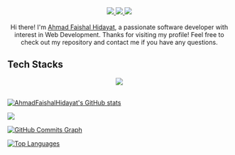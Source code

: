 <div align="center">
<a href="mailto:ahmadfaishalhidayat.03@gmail.com">
  <img src="https://img.shields.io/badge/Gmail-D14836?style=for-the-badge&logo=gmail&logoColor=white">
</a>
<a href="https://id.linkedin.com/in/ahmad-faishal-hidayat">
  <img src="https://img.shields.io/badge/linkedin-%230077B5.svg?style=for-the-badge&logo=linkedin&logoColor=white">
</a>
</a>
<a href="https://www.hackerrank.com/profile/ahmadfaishalhid1">
  <img src="https://img.shields.io/badge/-Hackerrank-2EC866?style=for-the-badge&logo=HackerRank&logoColor=white">
</a>
</div>

<br/>
<div align="center">  
  Hi there! I'm <a href="https://github.com/AhmadFaishalHidayat">Ahmad Faishal Hidayat</a>, a passionate software developer with interest in Web Development. Thanks for visiting my profile! Feel free to check out my repository and contact me if you have any questions.
</div>

## Tech Stacks

<p align="center">
  <a href="https://skillicons.dev">
    <img src="https://skillicons.dev/icons?i=git,bash,nodejs,html,css,javascript,typescript,express,react,vite,nextjs,aws,gcp,vercel,firebase,cloudflare,graphql,apollo,tailwind,bootstrap,jest,mongodb,postgres,sequelize,postman,supabase" />
  </a>
</p>
<br/>
<a href="http://www.github.com/AhmadFaishalHidayat"><img src="https://github-readme-stats.vercel.app/api?username=AhmadFaishalHidayat&show_icons=true&hide=&count_private=true&title_color=0891b2&text_color=ffffff&icon_color=0891b2&bg_color=1c1917&hide_border=true&show_icons=true" alt="AhmadFaishalHidayat's GitHub stats" /></a>

<a href="http://www.github.com/AhmadFaishalHidayat"><img src="https://github-readme-streak-stats.herokuapp.com/?user=AhmadFaishalHidayat&stroke=ffffff&background=1c1917&ring=0891b2&fire=0891b2&currStreakNum=ffffff&currStreakLabel=0891b2&sideNums=ffffff&sideLabels=ffffff&dates=ffffff&hide_border=true" /></a>

<a href="http://www.github.com/AhmadFaishalHidayat"><img src="https://activity-graph.herokuapp.com/graph?username=AhmadFaishalHidayat&bg_color=1c1917&color=ffffff&line=0891b2&point=ffffff&area_color=1c1917&area=true&hide_border=true&custom_title=GitHub%20Commits%20Graph" alt="GitHub Commits Graph" /></a>

<a href="https://github.com/AhmadFaishalHidayat" align="left"><img src="https://github-readme-stats.vercel.app/api/top-langs/?username=AhmadFaishalHidayat&langs_count=10&title_color=0891b2&text_color=ffffff&icon_color=0891b2&bg_color=1c1917&hide_border=true&locale=en&custom_title=Top%20%Languages" alt="Top Languages" /></a>

